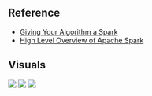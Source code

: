 ## Reference

* [Giving Your Algorithm a Spark](https://medium.com/bcggamma/giving-your-algorithm-a-spark-3c3aa71aa2f7)
* [High Level Overview of Apache Spark](https://hackernoon.com/high-level-overview-of-apache-spark-c225a0a162e9)

## Visuals

![](https://github.com/geoffreylink/Projects/blob/master/08%20Data%20Engineering/spark/images/ClusteredComputing.png)
![](https://github.com/geoffreylink/Projects/blob/master/08%20Data%20Engineering/spark/images/SparkOverview.png)
![](https://github.com/geoffreylink/Projects/blob/master/08%20Data%20Engineering/spark/images/SparkRDD.png)
